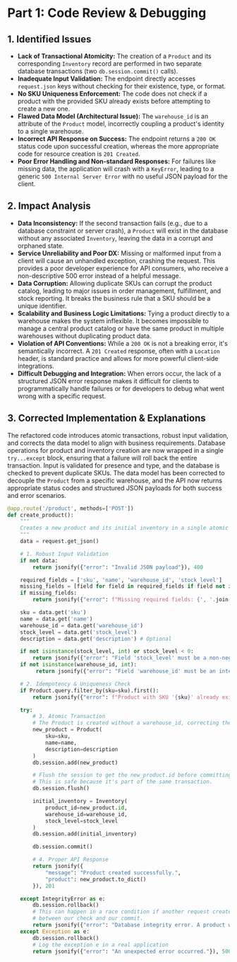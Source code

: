 # Part 1: Code Review & Debugging

## 1. Identified Issues
- **Lack of Transactional Atomicity:** The creation of a `Product` and its corresponding `Inventory` record are performed in two separate database transactions (two `db.session.commit()` calls).
- **Inadequate Input Validation:** The endpoint directly accesses `request.json` keys without checking for their existence, type, or format.
- **No SKU Uniqueness Enforcement:** The code does not check if a product with the provided SKU already exists before attempting to create a new one.
- **Flawed Data Model (Architectural Issue):** The `warehouse_id` is an attribute of the `Product` model, incorrectly coupling a product's identity to a single warehouse.
- **Incorrect API Response on Success:** The endpoint returns a `200 OK` status code upon successful creation, whereas the more appropriate code for resource creation is `201 Created`.
- **Poor Error Handling and Non-standard Responses:** For failures like missing data, the application will crash with a `KeyError`, leading to a generic `500 Internal Server Error` with no useful JSON payload for the client.

## 2. Impact Analysis
- **Data Inconsistency:** If the second transaction fails (e.g., due to a database constraint or server crash), a `Product` will exist in the database without any associated `Inventory`, leaving the data in a corrupt and orphaned state.
- **Service Unreliability and Poor DX:** Missing or malformed input from a client will cause an unhandled exception, crashing the request. This provides a poor developer experience for API consumers, who receive a non-descriptive 500 error instead of a helpful message.
- **Data Corruption:** Allowing duplicate SKUs can corrupt the product catalog, leading to major issues in order management, fulfillment, and stock reporting. It breaks the business rule that a SKU should be a unique identifier.
- **Scalability and Business Logic Limitations:** Tying a product directly to a warehouse makes the system inflexible. It becomes impossible to manage a central product catalog or have the same product in multiple warehouses without duplicating product data.
- **Violation of API Conventions:** While a `200 OK` is not a breaking error, it's semantically incorrect. A `201 Created` response, often with a `Location` header, is standard practice and allows for more powerful client-side integrations.
- **Difficult Debugging and Integration:** When errors occur, the lack of a structured JSON error response makes it difficult for clients to programmatically handle failures or for developers to debug what went wrong with a specific request.

## 3. Corrected Implementation & Explanations
The refactored code introduces atomic transactions, robust input validation, and corrects the data model to align with business requirements. Database operations for product and inventory creation are now wrapped in a single `try...except` block, ensuring that a failure will roll back the entire transaction. Input is validated for presence and type, and the database is checked to prevent duplicate SKUs. The data model has been corrected to decouple the `Product` from a specific warehouse, and the API now returns appropriate status codes and structured JSON payloads for both success and error scenarios.

```python
@app.route('/product', methods=['POST'])
def create_product():
    """
    Creates a new product and its initial inventory in a single atomic transaction.
    """
    data = request.get_json()

    # 1. Robust Input Validation
    if not data:
        return jsonify({"error": "Invalid JSON payload"}), 400

    required_fields = ['sku', 'name', 'warehouse_id', 'stock_level']
    missing_fields = [field for field in required_fields if field not in data]
    if missing_fields:
        return jsonify({"error": f"Missing required fields: {', '.join(missing_fields)}"}), 400

    sku = data.get('sku')
    name = data.get('name')
    warehouse_id = data.get('warehouse_id')
    stock_level = data.get('stock_level')
    description = data.get('description') # Optional

    if not isinstance(stock_level, int) or stock_level < 0:
        return jsonify({"error": "Field 'stock_level' must be a non-negative integer."}), 400
    if not isinstance(warehouse_id, int):
         return jsonify({"error": "Field 'warehouse_id' must be an integer."}), 400

    # 2. Idempotency & Uniqueness Check
    if Product.query.filter_by(sku=sku).first():
        return jsonify({"error": f"Product with SKU '{sku}' already exists."}), 409

    try:
        # 3. Atomic Transaction
        # The Product is created without a warehouse_id, correcting the data model.
        new_product = Product(
            sku=sku,
            name=name,
            description=description
        )
        db.session.add(new_product)

        # Flush the session to get the new_product.id before committing.
        # This is safe because it's part of the same transaction.
        db.session.flush()

        initial_inventory = Inventory(
            product_id=new_product.id,
            warehouse_id=warehouse_id,
            stock_level=stock_level
        )
        db.session.add(initial_inventory)

        db.session.commit()

        # 4. Proper API Response
        return jsonify({
            "message": "Product created successfully.",
            "product": new_product.to_dict()
        }), 201

    except IntegrityError as e:
        db.session.rollback()
        # This can happen in a race condition if another request creates the same SKU
        # between our check and our commit.
        return jsonify({"error": "Database integrity error. A product with this SKU may have just been created."}), 409
    except Exception as e:
        db.session.rollback()
        # Log the exception e in a real application
        return jsonify({"error": "An unexpected error occurred."}), 500
```
